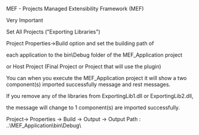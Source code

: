 MEF - Projects
Managed Extensibility Framework (MEF)


Very Important

  Set All Projects ("Exporting Libraries")
 
   Project Properties->Build option and set the building path of 
   
   each application to the bin\Debug folder of the MEF_Application project
   
   or Host Project (Final Project or Project that will use the plugin)
   
   You can when you execute the MEF_Application project it will show a two component(s) imported successfully message and rest messages. 
   
   If you remove any of the libraries from ExportingLib1.dll or ExportingLib2.dll, 
   
   the message will change to 1 component(s) are imported successfully.

   
   Project-> Properties -> Build -> Output -> Output Path : ..\MEF_Application\bin\Debug\